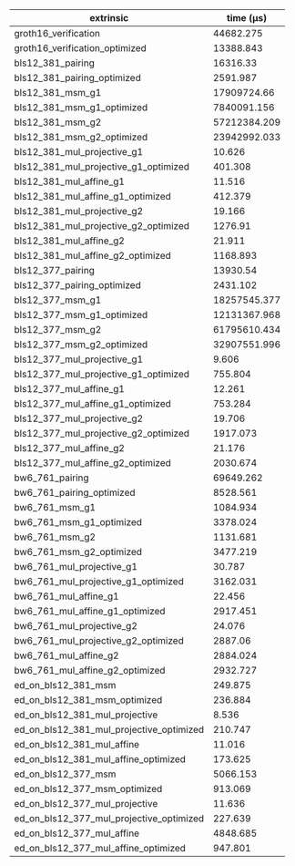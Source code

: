 | extrinsic                                | time (µs)    |
| ---------------------------------------- | ------------ |
| groth16_verification                     | 44682.275    |
| groth16_verification_optimized           | 13388.843    |
| bls12_381_pairing                        | 16316.33     |
| bls12_381_pairing_optimized              | 2591.987     |
| bls12_381_msm_g1                         | 17909724.66  |
| bls12_381_msm_g1_optimized               | 7840091.156  |
| bls12_381_msm_g2                         | 57212384.209 |
| bls12_381_msm_g2_optimized               | 23942992.033 |
| bls12_381_mul_projective_g1              | 10.626       |
| bls12_381_mul_projective_g1_optimized    | 401.308      |
| bls12_381_mul_affine_g1                  | 11.516       |
| bls12_381_mul_affine_g1_optimized        | 412.379      |
| bls12_381_mul_projective_g2              | 19.166       |
| bls12_381_mul_projective_g2_optimized    | 1276.91      |
| bls12_381_mul_affine_g2                  | 21.911       |
| bls12_381_mul_affine_g2_optimized        | 1168.893     |
| bls12_377_pairing                        | 13930.54     |
| bls12_377_pairing_optimized              | 2431.102     |
| bls12_377_msm_g1                         | 18257545.377 |
| bls12_377_msm_g1_optimized               | 12131367.968 |
| bls12_377_msm_g2                         | 61795610.434 |
| bls12_377_msm_g2_optimized               | 32907551.996 |
| bls12_377_mul_projective_g1              | 9.606        |
| bls12_377_mul_projective_g1_optimized    | 755.804      |
| bls12_377_mul_affine_g1                  | 12.261       |
| bls12_377_mul_affine_g1_optimized        | 753.284      |
| bls12_377_mul_projective_g2              | 19.706       |
| bls12_377_mul_projective_g2_optimized    | 1917.073     |
| bls12_377_mul_affine_g2                  | 21.176       |
| bls12_377_mul_affine_g2_optimized        | 2030.674     |
| bw6_761_pairing                          | 69649.262    |
| bw6_761_pairing_optimized                | 8528.561     |
| bw6_761_msm_g1                           | 1084.934     |
| bw6_761_msm_g1_optimized                 | 3378.024     |
| bw6_761_msm_g2                           | 1131.681     |
| bw6_761_msm_g2_optimized                 | 3477.219     |
| bw6_761_mul_projective_g1                | 30.787       |
| bw6_761_mul_projective_g1_optimized      | 3162.031     |
| bw6_761_mul_affine_g1                    | 22.456       |
| bw6_761_mul_affine_g1_optimized          | 2917.451     |
| bw6_761_mul_projective_g2                | 24.076       |
| bw6_761_mul_projective_g2_optimized      | 2887.06      |
| bw6_761_mul_affine_g2                    | 2884.024     |
| bw6_761_mul_affine_g2_optimized          | 2932.727     |
| ed_on_bls12_381_msm                      | 249.875      |
| ed_on_bls12_381_msm_optimized            | 236.884      |
| ed_on_bls12_381_mul_projective           | 8.536        |
| ed_on_bls12_381_mul_projective_optimized | 210.747      |
| ed_on_bls12_381_mul_affine               | 11.016       |
| ed_on_bls12_381_mul_affine_optimized     | 173.625      |
| ed_on_bls12_377_msm                      | 5066.153     |
| ed_on_bls12_377_msm_optimized            | 913.069      |
| ed_on_bls12_377_mul_projective           | 11.636       |
| ed_on_bls12_377_mul_projective_optimized | 227.639      |
| ed_on_bls12_377_mul_affine               | 4848.685     |
| ed_on_bls12_377_mul_affine_optimized     | 947.801      |
